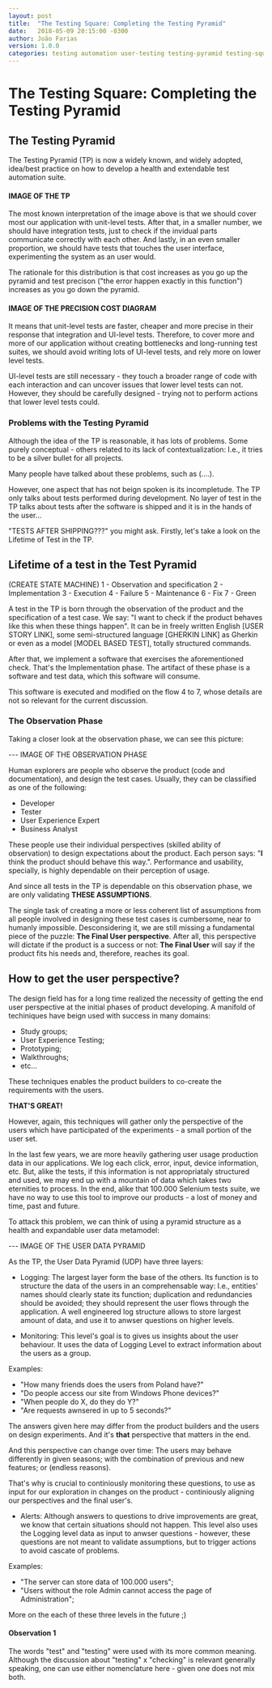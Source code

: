 ```yaml
---
layout: post
title:  "The Testing Square: Completing the Testing Pyramid"
date:   2018-05-09 20:15:00 -0300
author: João Farias
version: 1.0.0
categories: testing automation user-testing testing-pyramid testing-square
---
```


# The Testing Square: Completing the Testing Pyramid

## The Testing Pyramid

The Testing Pyramid (TP) is now a widely known, and widely adopted, idea/best practice on how to develop a health and extendable test automation suite.

#### IMAGE OF THE TP

The most known interpretation of the image above is that we should cover most our application with unit-level tests. After that, in a smaller number, we should have integration tests, just to check if the invidual parts communicate correctly with each other. And lastly, in an even smaller proportion, we should have tests that touches the user interface, experimenting the system as an user would.

The rationale for this distribution is that cost increases as you go up the pyramid and test precison ("the error happen exactly in this function") increases as you go down the pyramid.

#### IMAGE OF THE PRECISION COST DIAGRAM

It means that unit-level tests are faster, cheaper and more precise in their response that integration and UI-level tests. Therefore, to cover more and more of our application without creating bottlenecks and long-running test suites, we should avoid writing lots of UI-level tests, and rely more on lower level tests.

UI-level tests are still necessary - they touch a broader range of code with each interaction and can uncover issues that lower level tests can not. However, they should be carefully designed - trying not to perform actions that lower level tests could.

### Problems with the Testing Pyramid

Although the idea of the TP is reasonable, it has lots of problems. Some purely conceptual - others related to its lack of contextualization: I.e., it tries to be a silver bullet for all projects.

Many people have talked about these problems, such as (....).

However, one aspect that has not beign spoken is its incompletude. The TP only talks about tests performed during development. No layer of test in the TP talks about tests after the software is shipped and it is in the hands of the user...

"TESTS AFTER SHIPPING???" you might ask. Firstly, let's take a look on the Lifetime of Test in the TP.

## Lifetime of a test in the Test Pyramid

(CREATE STATE MACHINE)
1 - Observation and specification
2 - Implementation
3 - Execution
4 - Failure
5 - Maintenance
6 - Fix
7 - Green

A test in the TP is born through the observation of the product and the specification of a test case. We say: "I want to check if the product behaves like this when these things happen". It can be in freely written English [USER STORY LINK], some semi-structured language [GHERKIN LINK] as Gherkin or even as a model [MODEL BASED TEST], totally structured commands.

After that, we implement a software that exercises the aforementioned check. That's the Implementation phase. The artifact of these phase is a software and test data, which this software will consume.

This software is executed and modified on the flow 4 to 7, whose details are not so relevant for the current discussion.

### The Observation Phase

Taking a closer look at the observation phase, we can see this picture:

--- IMAGE OF THE OBSERVATION PHASE

Human explorers are people who observe the product (code and documentation), and design the test cases. Usually, they can be classified as one of the following:

- Developer
- Tester
- User Experience Expert
- Business Analyst

These people use their individual perspectives (skilled ability of observation) to design expectations about the product. Each person says: "**I** think the product should behave this way.". Performance and usability, specially, is highly dependable on their perception of usage.

And since all tests in the TP is dependable on this observation phase, we are only validating **THESE ASSUMPTIONS**.

The single task of creating a more or less coherent list of assumptions from all people involved in designing these test cases is cumbersome, near to humanly impossible. Desconsidering it, we are still missing a fundamental piece of the puzzle: **The Final User perspective**. After all,
this perspective will dictate if the product is a success or not: **The Final User** will say if the product fits his needs and, therefore, reaches its goal.

## How to get the user perspective?

The design field has for a long time realized the necessity of getting the end user perspective at the initial phases of product developing.
A manifold of techiniques have beign used with success in many domains:

- Study groups;
- User Experience Testing;
- Prototyping;
- Walkthroughs;
- etc...

These techniques enables the product builders to co-create the requirements with the users.

**THAT'S GREAT!**

However, again, this techniques will gather only the perspective of the users which have participated of the experiments - a small portion of the user set.

In the last few years, we are more heavily gathering user usage production data in our applications. We log each click, error, input, device information, etc. But, alike the tests, if this information is not appropriataly structured and used, we may end up with a mountain of data which takes two eternities to process. In the end, alike that 100.000 Selenium tests suite, we have no way to use this tool to improve our products - a lost of money and time, past and future.

To attack this problem, we can think of using a pyramid structure as a health and expandable user data metamodel:

--- IMAGE OF THE USER DATA PYRAMID

As the TP, the User Data Pyramid (UDP) have three layers:

- Logging: The largest layer form the base of the others. Its function is to structure the data of the users in an comprehensable way: I.e., entities' names should clearly state its function; duplication and redundancies should be avoided; they should represent the user flows through the application. A well engineered log structure allows to store largest amount of data, and use it to anwser questions on higher levels.

- Monitoring: This level's goal is to gives us insights about the user behaviour. It uses the data of Logging Level to extract information about the users as a group.

Examples:

- "How many friends does the users from Poland have?"
- "Do people access our site from Windows Phone devices?"
- "When people do X, do they do Y?"
- "Are requests awnsered in up to 5 seconds?"

The answers given here may differ from the product builders and the users on design experiments. And it's **that** perspective that matters in the end.

And this perspective can change over time: The users may behave differently in given seasons; with the combination of previous and new features; or (endless reasons).

That's why is crucial to continiously monitoring these questions, to use as input for our exploration in changes on the product - continiously aligning our perspectives and the final user's.

- Alerts: Although answers to questions to drive improvements are great, we know that certain situations should not happen. This level also uses the Logging level data as input to anwser questions - however, these questions are not meant to validate assumptions, but to trigger actions to avoid cascate of problems.

Examples:

- "The server can store data of 100.000 users";
- "Users without the role Admin cannot access the page of Administration";

More on the each of these three levels in the future ;)

#### Observation 1

The words "test" and "testing" were used with its more common meaning. Although the discussion about "testing" x "checking" is relevant generally speaking, one can use either nomenclature here - given one does not mix both.
